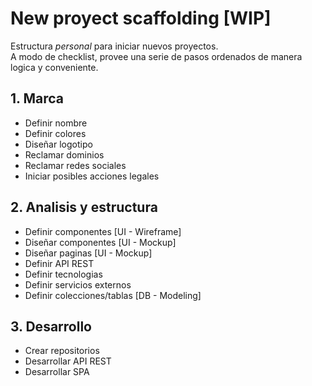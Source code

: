 # New proyect scaffolding [WIP]

Estructura _personal_ para iniciar nuevos proyectos.  
A modo de checklist, provee una serie de pasos ordenados de manera logica y conveniente.

## 1. Marca

- Definir nombre
- Definir colores
- Diseñar logotipo
- Reclamar dominios
- Reclamar redes sociales
- Iniciar posibles acciones legales

## 2. Analisis y estructura

- Definir componentes [UI - Wireframe]
- Diseñar componentes [UI - Mockup]
- Diseñar paginas [UI - Mockup]
- Definir API REST
- Definir tecnologias
- Definir servicios externos
- Definir colecciones/tablas [DB - Modeling]

## 3. Desarrollo

- Crear repositorios
- Desarrollar API REST
- Desarrollar SPA
